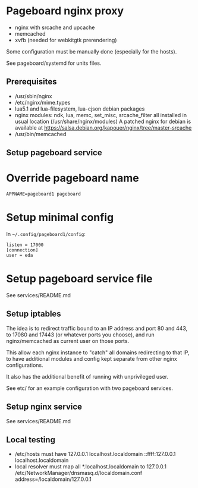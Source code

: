Pageboard nginx proxy
=====================

- nginx with srcache and upcache
- memcached
- xvfb (needed for webkitgtk prerendering)

Some configuration must be manually done (especially for the hosts).

See pageboard/systemd for units files.

Prerequisites
-------------

* /usr/sbin/nginx
* /etc/nginx/mime.types
* lua5.1 and lua-filesystem, lua-cjson debian packages
* nginx modules: ndk, lua, memc, set_misc, srcache_filter all installed
  in usual location (/usr/share/nginx/modules)
  A patched nginx for debian is available at
  https://salsa.debian.org/kapouer/nginx/tree/master-srcache
* /usr/bin/memcached


Setup pageboard service
-----------------------

# Override pageboard name

`APPNAME=pageboard1 pageboard`

# Setup minimal config

In `~/.config/pageboard1/config`:
```
listen = 17000
[connection]
user = eda
```

# Setup pageboard service file

See services/README.md


Setup iptables
--------------

The idea is to redirect traffic bound to an IP address
and port 80 and 443, to 17080 and 17443 (or whatever ports
you choose), and run nginx/memcached as current user on
those ports.

This allow each nginx instance to "catch" all domains redirecting
to that IP, to have additional modules and config kept separate
from other nginx configurations.

It also has the additional benefit of running with unprivileged user.

See etc/ for an example configuration with two pageboard services.


Setup nginx service
-------------------

See services/README.md


Local testing
-------------

- /etc/hosts must have
127.0.0.1	localhost.localdomain
::ffff:127.0.0.1 localhost.localdomain
- local resolver must map all *.localhost.localdomain to 127.0.0.1
/etc/NetworkManager/dnsmasq.d/localdomain.conf
address=/localdomain/127.0.0.1

